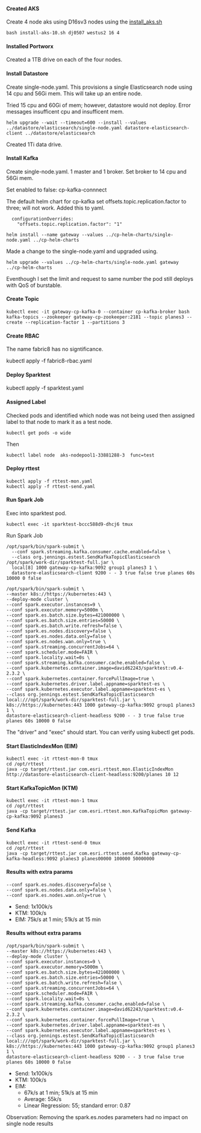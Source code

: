 #### Created AKS

Create 4 node aks using D16sv3 nodes using the [install_aks.sh](../../install/aks/azcli/install-aks-10.sh)

```
bash install-aks-10.sh dj0507 westus2 16 4
```

#### Installed Portworx

Created a 1TB drive on each of the four nodes.


#### Install Datastore

Create single-node.yaml.  This provisions a single Elasticsearch node using 14 cpu and 56Gi mem.  This will take up an entire node.

Tried 15 cpu and 60Gi of mem; however, datastore would not deploy.  Error messages insufficent cpu and insufficent mem.  

```
helm upgrade --wait --timeout=600 --install --values ../datastore/elasticsearch/single-node.yaml datastore-elasticsearch-client ../datastore/elasticsearch
```

Created 1Ti data drive.

#### Install Kafka

Create single-node.yaml.  1 master and 1 broker.  Set broker to 14 cpu and 56Gi mem. 

Set enabled to false: cp-kafka-connnect

The default helm chart for cp-kafka set offsets.topic.replication.factor to three; will not work.  Added this to yaml.

```
  configurationOverrides:
    "offsets.topic.replication.factor": "1"
```


```
helm install --name gateway --values ../cp-helm-charts/single-node.yaml ../cp-helm-charts
```

Made a change to the single-node.yaml and upgraded using.

```
helm upgrade --values ../cp-helm-charts/single-node.yaml gateway ../cp-helm-charts
```

Eventhough I set the limit and request to same number the pod still deploys with QoS of burstable.  


#### Create Topic

```
kubectl exec -it gateway-cp-kafka-0 --container cp-kafka-broker bash
kafka-topics --zookeeper gateway-cp-zookeeper:2181 --topic planes3 --create --replication-factor 1 --partitions 3
```


#### Create RBAC

The name fabric8 has no signtificance.   


kubectl apply -f fabric8-rbac.yaml


#### Deploy Sparktest

kubectl apply -f sparktest.yaml


#### Assigned Label

Checked pods and identified which node was not being used then assigned label to that node to mark it as a test node.

```
kubectl get pods -o wide
```

Then

```
kubectl label node  aks-nodepool1-33881288-3  func=test
```

#### Deploy rttest

```
kubectl apply -f rttest-mon.yaml
kubectl apply -f rttest-send.yaml
```


#### Run Spark Job

Exec into sparktest pod.


```
kubectl exec -it sparktest-bccc588d9-dhcj6 tmux
```

Run Spark Job


```
/opt/spark/bin/spark-submit \
  --conf spark.streaming.kafka.consumer.cache.enabled=false \
  --class org.jennings.estest.SendKafkaTopicElasticsearch /opt/spark/work-dir/sparktest-full.jar \
  local[8] 1000 gateway-cp-kafka:9092 group1 planes3 1 \
  datastore-elasticsearch-client 9200 - - 3 true false true planes 60s 10000 0 false
```


```
/opt/spark/bin/spark-submit \
--master k8s://https://kubernetes:443 \
--deploy-mode cluster \
--conf spark.executor.instances=9 \
--conf spark.executor.memory=5000m \
--conf spark.es.batch.size.bytes=421000000 \
--conf spark.es.batch.size.entries=50000 \
--conf spark.es.batch.write.refresh=false \
--conf spark.es.nodes.discovery=false \
--conf spark.es.nodes.data.only=false \
--conf spark.es.nodes.wan.only=true \
--conf spark.streaming.concurrentJobs=64 \
--conf spark.scheduler.mode=FAIR \
--conf spark.locality.wait=0s \
--conf spark.streaming.kafka.consumer.cache.enabled=false \
--conf spark.kubernetes.container.image=david62243/sparktest:v0.4-2.3.2 \
--conf spark.kubernetes.container.forcePullImage=true \
--conf spark.kubernetes.driver.label.appname=sparktest-es \
--conf spark.kubernetes.executor.label.appname=sparktest-es \
--class org.jennings.estest.SendKafkaTopicElasticsearch local:///opt/spark/work-dir/sparktest-full.jar \
k8s://https://kubernetes:443 1000 gateway-cp-kafka:9092 group1 planes3 1 \
datastore-elasticsearch-client-headless 9200 - - 3 true false true planes 60s 10000 0 false
```


The "driver" and "exec" should start.  You can verify using kubectl get pods.

#### Start ElasticIndexMon (EIM)

```
kubectl exec -it rttest-mon-0 tmux
cd /opt/rttest
java -cp target/rttest.jar com.esri.rttest.mon.ElasticIndexMon http://datastore-elasticsearch-client-headless:9200/planes 10 12
```


#### Start KafkaTopicMon (KTM)

```
kubectl exec -it rttest-mon-1 tmux
cd /opt/rttest
java -cp target/rttest.jar com.esri.rttest.mon.KafkaTopicMon gateway-cp-kafka:9092 planes3

```

#### Send Kafka

```
kubectl exec -it rttest-send-0 tmux
cd /opt/rttest
java -cp target/rttest.jar com.esri.rttest.send.Kafka gateway-cp-kafka-headless:9092 planes3 planes00000 100000 50000000
```


#### Results with extra params

```
--conf spark.es.nodes.discovery=false \
--conf spark.es.nodes.data.only=false \
--conf spark.es.nodes.wan.only=true \
```

- Send: 1x100k/s
- KTM: 100k/s
- EIM: 75k/s at 1 min; 51k/s at 15 min


#### Results without extra params

```
/opt/spark/bin/spark-submit \
--master k8s://https://kubernetes:443 \
--deploy-mode cluster \
--conf spark.executor.instances=9 \
--conf spark.executor.memory=5000m \
--conf spark.es.batch.size.bytes=421000000 \
--conf spark.es.batch.size.entries=50000 \
--conf spark.es.batch.write.refresh=false \
--conf spark.streaming.concurrentJobs=64 \
--conf spark.scheduler.mode=FAIR \
--conf spark.locality.wait=0s \
--conf spark.streaming.kafka.consumer.cache.enabled=false \
--conf spark.kubernetes.container.image=david62243/sparktest:v0.4-2.3.2 \
--conf spark.kubernetes.container.forcePullImage=true \
--conf spark.kubernetes.driver.label.appname=sparktest-es \
--conf spark.kubernetes.executor.label.appname=sparktest-es \
--class org.jennings.estest.SendKafkaTopicElasticsearch local:///opt/spark/work-dir/sparktest-full.jar \
k8s://https://kubernetes:443 1000 gateway-cp-kafka:9092 group1 planes3 1 \
datastore-elasticsearch-client-headless 9200 - - 3 true false true planes 60s 10000 0 false
```

- Send: 1x100k/s
- KTM: 100k/s
- EIM: 
  - 67k/s at 1 min; 51k/s at 15 min
  - Average: 55k/s
  - Linear Regression: 55; standard error: 0.87

Observation: Removing the spark.es.nodes parameters had no impact on single node results

